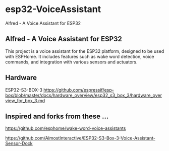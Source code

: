 # esp32-VoiceAssistant

Alfred - A Voice Assistant for ESP32

## Alfred - A Voice Assistant for ESP32

This project is a voice assistant for the ESP32 platform, designed to be used with ESPHome. It includes features such as wake word detection, voice commands, and integration with various sensors and actuators.

## Hardware

ESP32-S3-BOX-3
<https://github.com/espressif/esp-box/blob/master/docs/hardware_overview/esp32_s3_box_3/hardware_overview_for_box_3.md>

## Inspired and forks from these ...

<https://github.com/esphome/wake-word-voice-assistants>

<https://github.com/AlmostInteractive/ESP32-S3-Box-3-Voice-Assistant-Sensor-Dock>
